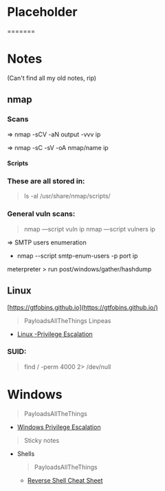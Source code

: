 # Placeholder
=======
# Notes
(Can't find all my old notes, rip)
## nmap
### Scans

⇒ nmap -sCV -aN output -vvv ip

⇒ nmap -sC -sV -oA nmap/name ip

#### Scripts

### **These are all stored in:**


> ls -al /usr/share/nmap/scripts/


### General vuln scans:
> nmap —script vuln ip
> nmap —script vulners ip

⇒ SMTP users enumeration

- nmap --script smtp-enum-users -p port ip

meterpreter > run post/windows/gather/hashdump

## Linux
[https://gtfobins.github.io](https://gtfobins.github.io/)

> PayloadsAllTheThings
> Linpeas

- [Linux -Privilege Escalation](https://www.google.com/url?sa=t&rct=j&q=&esrc=s&source=web&cd=&cad=rja&uact=8&ved=2ahUKEwjW473VlpfvAhWTs3EKHWDSApQQjBAwBHoECAgQAQ&url=https%3A%2F%2Fgithub.com%2Fswisskyrepo%2FPayloadsAllTheThings%2Fblob%2Fmaster%2FMethodology%2520and%2520Resources%2FLinux%2520-%2520Privilege%2520Escalation.md&usg=AOvVaw3P5Nno5p3hSufep4msf_KQ)

### SUID:

> find / -perm 4000 2> /dev/null

# Windows

> PayloadsAllTheThings

- [Windows Privilege Escalation](https://www.google.com/url?sa=t&rct=j&q=&esrc=s&source=web&cd=&cad=rja&uact=8&ved=2ahUKEwjW473VlpfvAhWTs3EKHWDSApQQjBAwA3oECAcQAQ&url=https%3A%2F%2Fgithub.com%2Fswisskyrepo%2FPayloadsAllTheThings%2Fblob%2Fmaster%2FMethodology%2520and%2520Resources%2FWindows%2520-%2520Privilege%2520Escalation.md&usg=AOvVaw1w6PB_9_YBPlO5rhvgT2jd)

> Sticky notes

- Shells
    
    > PayloadsAllTheThings
    
    - [Reverse Shell Cheat Sheet](https://github.com/swisskyrepo/PayloadsAllTheThings/blob/master/Methodology%20and%20Resources/Reverse%20Shell%20Cheatsheet.md)
